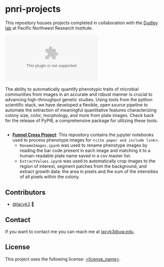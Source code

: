 # pnri-projects

This repository houses projects completed in collaboration with the [Dudley lab](https://www.pnri.org/research/labs/dudley-lab/) at Pacific Northwest Research Institute.

![Patches of yeast cells display diverse phenotypes.](fluffypics.eps)

The ability to automatically quantify phenotypic traits of microbial communities from images in an accurate and robust manner is crucial to advancing high-throughput genetic studies. Using tools from the python scientific stack, we have developed a flexible, open source pipeline to automate the extraction of meaningful quantitative features characterizing colony size, color, morphology, and more from plate images. Check back for the release of PyPl8, a comprehensive package for utilizing these tools.

##

* [**Funnel Cross Project**](https://github.com/lacyk3/pnri-projects/tree/Image-Analysis-Demos/Funnel%20Cross%20Project): This repository contains the jupyter notebooks used to process phenotype images for <`cite paper and include link`>. 
  - `RenameImages.ipynb` was used to rename phenotype images by reading the bar code present in each image and matching it to a human-readable plate name saved in a csv master list.
  - `ExtractValues.ipynb` was used to automatically crop images to the region of interest, segment patches from the background, and extract growth data: the area in pixels and the sum of the intensities of all pixels within the colony. 



## Contributors

* [@lacyk3](https://github.com/lacyk3) 📖

## Contact

If you want to contact me you can reach me at <lacyk3@uw.edu>.

## License
<!--- If you're not sure which open license to use see https://choosealicense.com/--->

This project uses the following license: [<license_name>](<link>).
